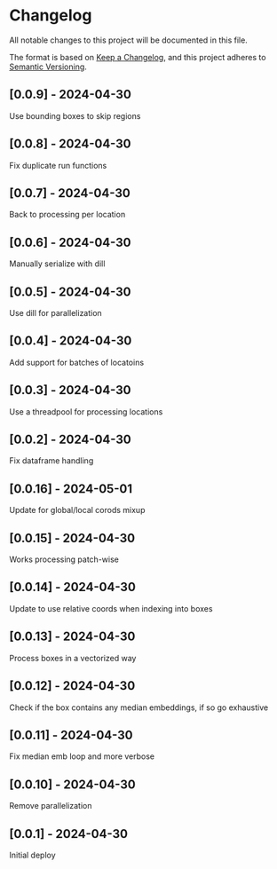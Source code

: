 # Changelog
All notable changes to this project will be documented in this file.

The format is based on [Keep a Changelog](https://keepachangelog.com/en/1.0.0/),
and this project adheres to [Semantic Versioning](https://semver.org/spec/v2.0.0.html).

## [0.0.9] - 2024-04-30
Use bounding boxes to skip regions

## [0.0.8] - 2024-04-30
Fix duplicate run functions

## [0.0.7] - 2024-04-30
Back to processing per location

## [0.0.6] - 2024-04-30
Manually serialize with dill

## [0.0.5] - 2024-04-30
Use dill for parallelization

## [0.0.4] - 2024-04-30
Add support for batches of locatoins

## [0.0.3] - 2024-04-30
Use a threadpool for processing locations

## [0.0.2] - 2024-04-30
Fix dataframe handling

## [0.0.16] - 2024-05-01
Update for global/local corods mixup

## [0.0.15] - 2024-04-30
Works processing patch-wise

## [0.0.14] - 2024-04-30
Update to use relative coords when indexing into boxes

## [0.0.13] - 2024-04-30
Process boxes in a vectorized way

## [0.0.12] - 2024-04-30
Check if the box contains any median embeddings, if so go exhaustive

## [0.0.11] - 2024-04-30
Fix median emb loop and more verbose

## [0.0.10] - 2024-04-30
Remove parallelization

## [0.0.1] - 2024-04-30
Initial deploy
